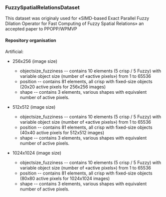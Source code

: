 ### FuzzySpatialRelationsDataset

This dataset was originaly used for «SIMD-based Exact Parallel Fuzzy Dilation Operator for Fast Computing of Fuzzy Spatial Relations» an accepted paper to PPOPP/WPMVP

#### Repository organisation
Artificial:
 * 256x256 (image size)
   * objectsize_fuzziness -- contains 10 elements (5 crisp / 5 Fuzzy) with variable object size (number of «active pixels») from 1 to 65536
   * position -- contains 81 elements, all crisp with fixed-size objects (20x20 active pixels for 256x256 images)
   * shape -- contains 3 elements, various shapes with equivalent number of active pixels.

 * 512x512 (image size)
   * objectsize_fuzziness -- contains 10 elements (5 crisp / 5 Fuzzy) with variable object size (number of «active pixels») from 1 to 65536
   * position -- contains 81 elements, all crisp with fixed-size objects (40x40 active pixels for 512x512 images)
   * shape -- contains 3 elements, various shapes with equivalent number of active pixels.

 * 1024x1024 (image size)
   * objectsize_fuzziness -- contains 10 elements (5 crisp / 5 Fuzzy) with variable object size (number of «active pixels») from 1 to 65536
   * position -- contains 81 elements, all crisp with fixed-size objects (80x80 active pixels for 1024x1024 images)
   * shape -- contains 3 elements, various shapes with equivalent number of active pixels.
